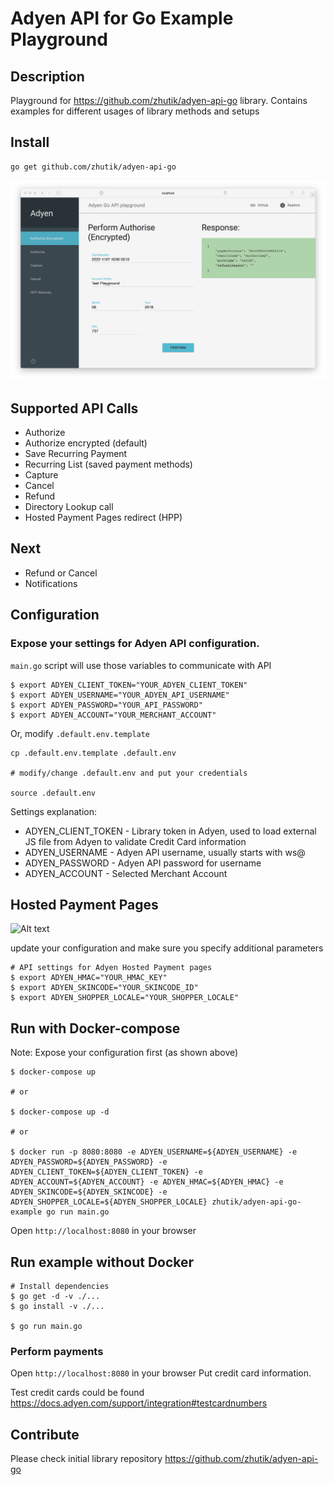# Adyen API for Go Example Playground

## Description

Playground for https://github.com/zhutik/adyen-api-go library.
Contains examples for different usages of library methods and setups

## Install

```
go get github.com/zhutik/adyen-api-go
```

![Alt text](./screenshots/authorize.png "Playground example")

## Supported API Calls
* Authorize
* Authorize encrypted (default)
* Save Recurring Payment
* Recurring List (saved payment methods)
* Capture
* Cancel
* Refund
* Directory Lookup call
* Hosted Payment Pages redirect (HPP)

## Next
* Refund or Cancel
* Notifications


## Configuration

### Expose your settings for Adyen API configuration.

```main.go``` script will use those variables to communicate with API

```
$ export ADYEN_CLIENT_TOKEN="YOUR_ADYEN_CLIENT_TOKEN"
$ export ADYEN_USERNAME="YOUR_ADYEN_API_USERNAME"
$ export ADYEN_PASSWORD="YOUR_API_PASSWORD"
$ export ADYEN_ACCOUNT="YOUR_MERCHANT_ACCOUNT"
```

Or, modify ```.default.env.template```

```
cp .default.env.template .default.env

# modify/change .default.env and put your credentials

source .default.env
```

Settings explanation:
* ADYEN_CLIENT_TOKEN - Library token in Adyen, used to load external JS file from Adyen to validate Credit Card information
* ADYEN_USERNAME - Adyen API username, usually starts with ws@
* ADYEN_PASSWORD - Adyen API password for username
* ADYEN_ACCOUNT - Selected Merchant Account

## Hosted Payment Pages

![Alt text](./screenshots/hosted_payment_methods.png "Playground example")

update your configuration and make sure you specify additional parameters

```
# API settings for Adyen Hosted Payment pages
$ export ADYEN_HMAC="YOUR_HMAC_KEY"
$ export ADYEN_SKINCODE="YOUR_SKINCODE_ID"
$ export ADYEN_SHOPPER_LOCALE="YOUR_SHOPPER_LOCALE"
```

## Run with Docker-compose

Note: Expose your configuration first (as shown above)

```
$ docker-compose up

# or 

$ docker-compose up -d

# or

$ docker run -p 8080:8080 -e ADYEN_USERNAME=${ADYEN_USERNAME} -e ADYEN_PASSWORD=${ADYEN_PASSWORD} -e ADYEN_CLIENT_TOKEN=${ADYEN_CLIENT_TOKEN} -e ADYEN_ACCOUNT=${ADYEN_ACCOUNT} -e ADYEN_HMAC=${ADYEN_HMAC} -e ADYEN_SKINCODE=${ADYEN_SKINCODE} -e ADYEN_SHOPPER_LOCALE=${ADYEN_SHOPPER_LOCALE} zhutik/adyen-api-go-example go run main.go
```

Open ```http://localhost:8080``` in your browser


## Run example without Docker

```
# Install dependencies
$ go get -d -v ./...
$ go install -v ./...

$ go run main.go
```

### Perform payments

Open ```http://localhost:8080``` in your browser
Put credit card information.

Test credit cards could be found https://docs.adyen.com/support/integration#testcardnumbers

## Contribute

Please check initial library repository https://github.com/zhutik/adyen-api-go

